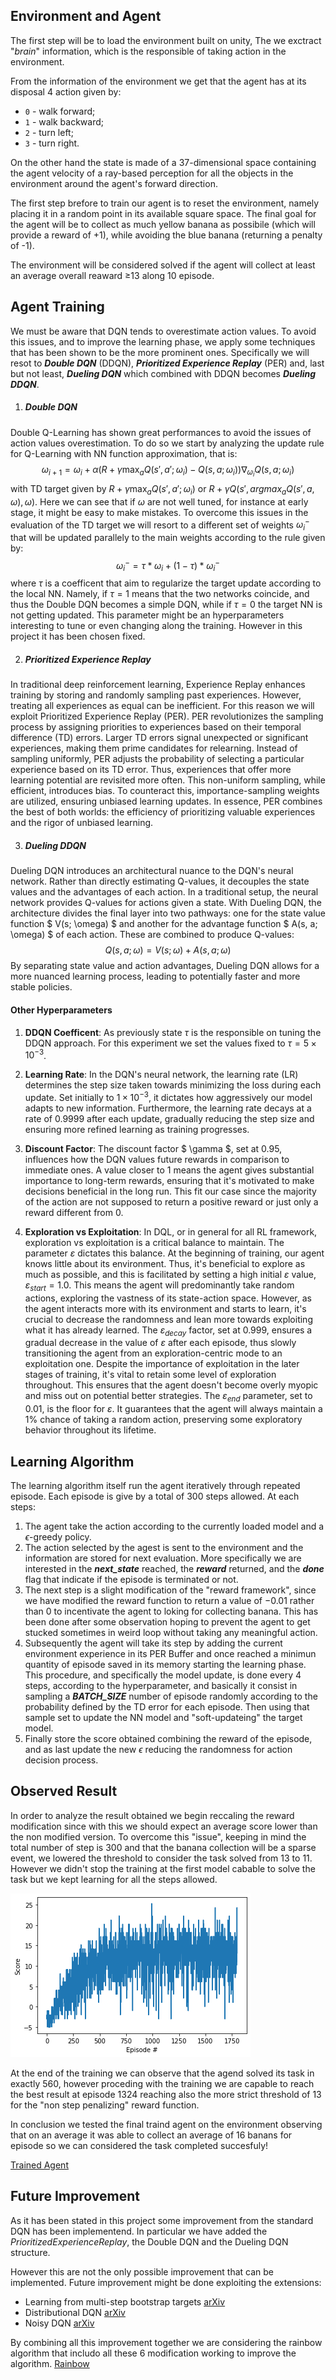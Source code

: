 ## Environment and Agent

The first step will be to load the environment built on unity, The we exctract "_brain_" information, which is the responsible of taking action in the environment.

From the information of the environment we get that the agent has at its disposal 4 action given by:

- `0` - walk forward;
- `1` - walk backward;
- `2` - turn left;
- `3` - turn right.

On the other hand the state is made of a 37-dimensional space containing the agent velocity of a ray-based perception for all the objects in the environment around the agent's forward direction.

The first step brefore to train our agent is to reset the environment, namely placing it in a random point in its available square space. The final goal for the agent will be to collect as much yellow banana as possibile (which will provide a reward of +1), while avoiding the blue banana (returning a penalty of -1).

The environment will be considered solved if the agent will collect at least an average overall reaward &ge;13 along 10 episode.


## Agent Training

We must be aware that DQN tends to overestimate action values. To avoid this issues, and to improve the learning phase, we apply some techniques that has been shown to be the more prominent ones.
Specifically we will resot to **_Double DQN_** (DDQN), **_Prioritized Experience Replay_** (PER) and, last but not least, **_Dueling DQN_** which combined with DDQN becomes **_Dueling DDQN_**.

1. ##### Double DQN
Double Q-Learning has shown great performances to avoid the issues of action values overestimation. To do so we start by analyzing the update rule for Q-Learning with NN function approximation, that is:
$$\omega_{i+1} = \omega_i + \alpha \left( R + \gamma \max_a Q(s', a'; \omega_i) - Q(s, a; \omega_i) \right) \nabla_{\omega_i} Q(s, a; \omega_i)$$
with TD target given by $R + \gamma \max_a Q(s', a'; \omega_i)$ or $R + \gamma Q(s', argmax_aQ(s', a, \omega), \omega)$. Here we can see that if $\omega$ are not well tuned, for instance at early stage, it might be easy to make mistakes.
To overcome this issues in the evaluation of the TD target we will resort to a different set of weights $\omega^-_i$ that will be updated parallely to the main weights according to the rule given by:
$$\omega^-_i = \tau * \omega_i + (1 - \tau) * \omega^-_i$$
where $\tau$ is a coefficent that aim to regularize the target update according to the local NN. Namely, if $\tau = 1$ means that the two networks coincide, and thus the Double DQN becomes a simple DQN, while if $\tau = 0$ the target NN is not getting updated. This parameter might be an hyperparameters interesting to tune or even changing along the training. However in this project it has been chosen fixed.

2. ##### Prioritized Experience Replay
In traditional deep reinforcement learning, Experience Replay enhances training by storing and randomly sampling past experiences. However, treating all experiences as equal can be inefficient. For this reason we will exploit Prioritized Experience Replay (PER).
PER revolutionizes the sampling process by assigning priorities to experiences based on their temporal difference (TD) errors. Larger TD errors signal unexpected or significant experiences, making them prime candidates for relearning. Instead of sampling uniformly, PER adjusts the probability of selecting a particular experience based on its TD error. Thus, experiences that offer more learning potential are revisited more often.
This non-uniform sampling, while efficient, introduces bias. To counteract this, importance-sampling weights are utilized, ensuring unbiased learning updates. In essence, PER combines the best of both worlds: the efficiency of prioritizing valuable experiences and the rigor of unbiased learning.

3. ##### Dueling DDQN
Dueling DQN introduces an architectural nuance to the DQN's neural network. Rather than directly estimating Q-values, it decouples the state values and the advantages of each action.
In a traditional setup, the neural network provides Q-values for actions given a state. With Dueling DQN, the architecture divides the final layer into two pathways: one for the state value function $ V(s; \omega) $ and another for the advantage function $ A(s, a; \omega) $ of each action. These are combined to produce Q-values:
$$Q(s, a; \omega) = V(s; \omega) + A(s, a; \omega)$$
By separating state value and action advantages, Dueling DQN allows for a more nuanced learning process, leading to potentially faster and more stable policies.

#### Other Hyperparameters

1. **DDQN Coefficent**: As previously state $\tau$ is the responsible on tuning the DDQN approach. For this experiment we set the values fixed to $\tau=5 \times 10^{-3}$.
2. **Learning Rate**: In the DQN's neural network, the learning rate (LR) determines the step size taken towards minimizing the loss during each update. Set initially to $1 \times 10^{-3}$, it dictates how aggressively our model adapts to new information. Furthermore, the learning rate decays at a rate of 0.9999 after each update, gradually reducing the step size and ensuring more refined learning as training progresses.
3. **Discount Factor**: The discount factor $ \gamma $, set at 0.95, influences how the DQN values future rewards in comparison to immediate ones. A value closer to 1 means the agent gives substantial importance to long-term rewards, ensuring that it's motivated to make decisions beneficial in the long run. This fit our case since the majority of the action are not supposed to return a positive reward or just only a reward different from 0.

4. **Exploration vs Exploitation**: In DQL, or in general for all RL framework, exploration vs exploitation is a critical balance to maintain. The parameter $\varepsilon$ dictates this balance. At the beginning of training, our agent knows little about its environment. Thus, it's beneficial to explore as much as possible, and this is facilitated by setting a high initial $\varepsilon$ value, $\varepsilon_{start} = 1.0$. This means the agent will predominantly take random actions, exploring the vastness of its state-action space.
However, as the agent interacts more with its environment and starts to learn, it's crucial to decrease the randomness and lean more towards exploiting what it has already learned. The $\varepsilon_{decay}$ factor, set at $0.999$, ensures a gradual decrease in the value of $\varepsilon$ after each episode, thus slowly transitioning the agent from an exploration-centric mode to an exploitation one.
Despite the importance of exploitation in the later stages of training, it's vital to retain some level of exploration throughout. This ensures that the agent doesn't become overly myopic and miss out on potential better strategies. The $\varepsilon_{end}$ parameter, set to $0.01$, is the floor for $\varepsilon$. It guarantees that the agent will always maintain a $1\%$ chance of taking a random action, preserving some exploratory behavior throughout its lifetime.

## Learning Algorithm

The learning algorithm itself run the agent iteratively through repeated episode. Each episode is give by a total of 300 steps allowed. At each steps:

1. The agent take the action according to the currently loaded model and a $\epsilon$-greedy policy. 
2. The action selected by the agest is sent to the environment and the information are stored for next evaluation. More specifically we are interested in the **_next_state_** reached, the **_reward_** returned, and the **_done_** flag that indicate if the episode is terminated or not.
3. The next step is a slight modification of the "reward framework", since we have modified the reward function to return a value of $-0.01$ rather than $0$ to incentivate the agent to loking for collecting banana. This has been done after some observation hoping to prevent the agent to get stucked sometimes in weird loop without taking any meaningful action.
4. Subsequently the agent will take its step by adding the current environment experience in its PER Buffer and once reached a minimun quantity of episode saved in its memory starting the learning phase. This procedure, and specifically the model update, is done every $4$ steps, according to the hyperparameter, and basically it consist in sampling a **_BATCH_SIZE_** number of episode randomly according to the probability defined by the TD error for each episode. Then using that sample set to update the NN model and "soft-updateing" the target model.
5. Finally store the score obtained combining the reward of the episode, and as last update the new $\epsilon$ reducing the randomness for action decision process.

## Observed Result

In order to analyze the result obtained we begin reccaling the reward modification since with this we should expect an average score lower than the non modified version. To overcome this "issue", keeping in mind the total number of step is 300 and that the banana collection will be a sparse event, we lowered the threshold to consider the task solved from $13$ to $11$. However we didn't stop the training at the first model cabable to solve the task but we kept learning for all the steps allowed.

![Reward per Episode Plot](reward.png)

At the end of the training we can observe that the agend solved its task in exactly 560, however proceding with the training we are capable to reach the best result at episode 1324 reaching also the more strict threshold of 13 for the "non step penalizing" reward function.

In conclusion we tested the final traind agent on the environment observing that on an average it was able to collect an average of 16 banans for episode so we can considered the task completed succesfuly!

[Trained Agent](banana.mp4)

## Future Improvement

As it has been stated in this project some improvement from the standard DQN has been implementend. In particular we have added the $Prioritized Experience Replay$, the Double DQN and the Dueling DQN structure.

However this are not the only possible improvement that can be implemented.
Future improvement might be done exploiting the extensions:
* Learning from multi-step bootstrap targets [arXiv](https://arxiv.org/abs/1602.01783)
* Distributional DQN [arXiv](https://arxiv.org/abs/1707.06887)
* Noisy DQN [arXiv](https://arxiv.org/abs/1706.10295)

By combining all this improvement together we are considering the rainbow algorithm that includo all these 6 modification working to improve the algorithm. [Rainbow](https://arxiv.org/abs/1710.02298)